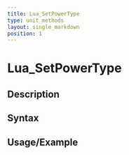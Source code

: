 ```yaml
---
title: Lua_SetPowerType
type: unit_methods
layout: single_markdown
position: 1
---
```


# Lua_SetPowerType

## Description

## Syntax

## Usage/Example


